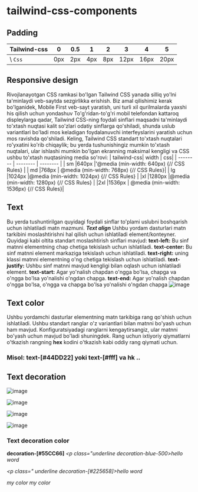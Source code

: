 # tailwind-css-components

## Padding

| Tailwind-css| 0 | 0.5 | 1 | 2 | 3 | 4 |5 |
| -------- | ---- |---- | ---- |---- |---- |---- |---- |
|\ `Css`| 0px |  2px | 4px | 8px | 12px | 16px | 20px | 

## Responsive design
Rivojlanayotgan CSS ramkasi bo'lgan Tailwind CSS yanada silliq yo'lni ta'minlaydi
veb-saytda sezgirlikka erishish. Biz amal qilishimiz kerak bo'lganidek, Mobile First
veb-sayt yaratish, uni turli xil qurilmalarda yaxshi his qilish uchun yondashuv
To'g'ridan-to'g'ri mobil telefondan kattaroq displeylarga qadar, Tailwind CSS-ning foydali sinflari maqsadni ta'minlaydi
to'xtash nuqtasi kalit so'zlari odatiy sinflarga qo'shiladi, shunda uslub variantlari bo'ladi
mos keladigan foydalanuvchi interfeyslarini yaratish uchun mos ravishda qo'shiladi.
Keling, Tailwind CSS standart to'xtash nuqtalari ro'yxatini ko'rib chiqaylik; bu yerda tushunishingiz mumkin
to'xtash nuqtalari, ular ishlashi mumkin bo'lgan ekranning maksimal kengligi va CSS
ushbu to'xtash nuqtasining media so'rovi:
| tailwind-css| width | css|
| -------- | -------- | -------- |
| sm |640px |'@media (min-width: 640px) {// CSS Rules} | 
| md |768px | @media (min-width: 768px) {// CSS Rules}| 
| lg |1024px |@media (min-width: 1024px) {// CSS Rules} | 
|xl |1280px |@media (min-width: 1280px) {// CSS Rules} | 
|2xl |1536px | @media (min-width: 1536px) {// CSS Rules}| 

## Text
Bu yerda tushuntirilgan quyidagi foydali sinflar to'plami uslubni boshqarish uchun ishlatiladi
matn mazmuni.
***Text align***
Ushbu yordam dasturlari matn tarkibini moslashtirishni hal qilish uchun ishlatiladi
element/konteyner. Quyidagi kabi oltita standart moslashtirish sinflari mavjud:
**text-left:** Bu sinf matnni elementning chap chetiga tekislash uchun ishlatiladi.
**text-center:**
Bu sinf matnni element markaziga tekislash uchun ishlatiladi.
**text-right:** uning klassi matnni elementning o'ng chetiga tekislash uchun ishlatiladi.
**text-justify:** Ushbu sinf matnni mavjud kengligi bilan oqlash uchun ishlatiladi element.
**text-start:** Agar yo'nalish chapdan o'ngga bo'lsa, chapga va o'ngga bo'lsa yo'nalishi o'ngdan chapga.
**text-end:** Agar yo'nalish chapdan o'ngga bo'lsa, o'ngga va chapga bo'lsa yo'nalishi o'ngdan chapga
![image](https://github.com/AsadbekNurmamatov2002/tailwind-css-components/assets/144318530/94bce994-59ac-4676-960c-d16ba9adf16b)
## Text color
Ushbu yordamchi dasturlar elementning matn tarkibiga rang qo'shish uchun ishlatiladi.
Ushbu standart ranglar o'z variantlari bilan matnni bo'yash uchun ham mavjud.
Konfiguratsiyadagi ranglarni kengaytirsangiz, ular matnni bo'yash uchun mavjud bo'ladi
shuningdek.
Rang uchun ixtiyoriy qiymatlarni o'tkazish rangning **hex** kodini o'tkazish kabi oddiy
rang qiymati uchun.
### Misol: text-[#44DD22] yoki text-[#fff] va hk ..
## Text decoration

![image](https://github.com/AsadbekNurmamatov2002/tailwind-css-components/assets/144318530/880506fc-cf00-4f73-b5ab-e908ef6ef949)


![image](https://github.com/AsadbekNurmamatov2002/tailwind-css-components/assets/144318530/72643c99-0c2d-4664-a5d2-ea791874a7c1)


![image](https://github.com/AsadbekNurmamatov2002/tailwind-css-components/assets/144318530/22476fec-1fd2-46a4-9fd1-6417cd62dd93)

![image](https://github.com/AsadbekNurmamatov2002/tailwind-css-components/assets/144318530/76b0645f-9e91-4c17-8064-e089043946ed)

### Text decoration color
__decoration-[#55CC66]__
*<p class="underline decoration-blue-500>hello word</p>*
*<p class=" underline decoration-[#225658]>hello word</p>*
*<a class="underline decoration-sky-500/30">my color </a>*
*<a class="underline decoration-indigo-500">my color </a>*
